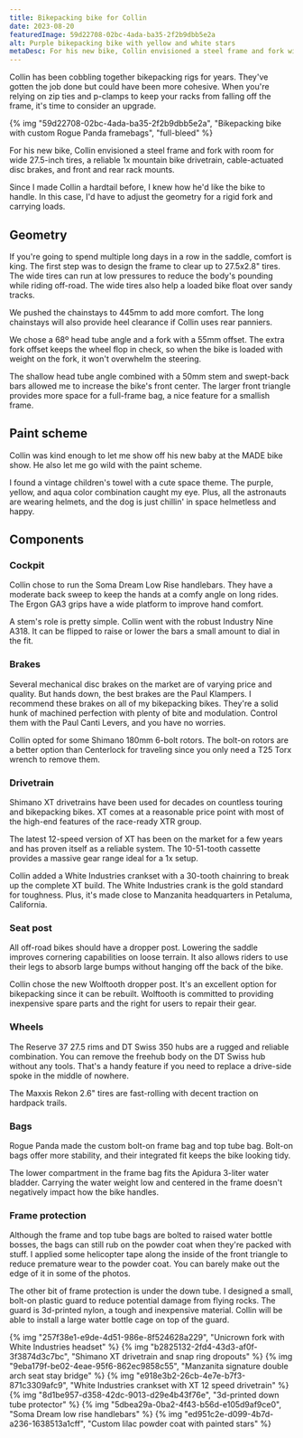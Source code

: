 ```yaml
---
title: Bikepacking bike for Collin
date: 2023-08-20
featuredImage: 59d22708-02bc-4ada-ba35-2f2b9dbb5e2a
alt: Purple bikepacking bike with yellow and white stars
metaDesc: For his new bike, Collin envisioned a steel frame and fork with room for wide 27.5-inch tires, a reliable 1x mountain bike drivetrain, cable-actuated disc brakes, and front and rear rack mounts.
---
```


Collin has been cobbling together bikepacking rigs for years. They've gotten the job done but could have been more cohesive. When you're relying on zip ties and p-clamps to keep your racks from falling off the frame, it's time to consider an upgrade.

{% img "59d22708-02bc-4ada-ba35-2f2b9dbb5e2a", "Bikepacking bike with custom Rogue Panda framebags", "full-bleed" %}

For his new bike, Collin envisioned a steel frame and fork with room for wide 27.5-inch tires, a reliable 1x mountain bike drivetrain, cable-actuated disc brakes, and front and rear rack mounts.

Since I made Collin a hardtail before, I knew how he'd like the bike to handle. In this case, I'd have to adjust the geometry for a rigid fork and carrying loads.

## Geometry

If you're going to spend multiple long days in a row in the saddle, comfort is king. The first step was to design the frame to clear up to 27.5x2.8" tires. The wide tires can run at low pressures to reduce the body's pounding while riding off-road. The wide tires also help a loaded bike float over sandy tracks.

We pushed the chainstays to 445mm to add more comfort. The long chainstays will also provide heel clearance if Collin uses rear panniers.

We chose a 68º head tube angle and a fork with a 55mm offset. The extra fork offset keeps the wheel flop in check, so when the bike is loaded with weight on the fork, it won't overwhelm the steering.

The shallow head tube angle combined with a 50mm stem and swept-back bars allowed me to increase the bike's front center. The larger front triangle provides more space for a full-frame bag, a nice feature for a smallish frame.

## Paint scheme

Collin was kind enough to let me show off his new baby at the MADE bike show. He also let me go wild with the paint scheme.

I found a vintage children's towel with a cute space theme. The purple, yellow, and aqua color combination caught my eye. Plus, all the astronauts are wearing helmets, and the dog is just chillin' in space helmetless and happy. 

## Components

### Cockpit

Collin chose to run the Soma Dream Low Rise handlebars. They have a moderate back sweep to keep the hands at a comfy angle on long rides. The Ergon GA3 grips have a wide platform to improve hand comfort.

A stem's role is pretty simple. Collin went with the robust Industry Nine A318. It can be flipped to raise or lower the bars a small amount to dial in the fit.

### Brakes

Several mechanical disc brakes on the market are of varying price and quality. But hands down, the best brakes are the Paul Klampers. I recommend these brakes on all of my bikepacking bikes. They're a solid hunk of machined perfection with plenty of bite and modulation. Control them with the Paul Canti Levers, and you have no worries.

Collin opted for some Shimano 180mm 6-bolt rotors. The bolt-on rotors are a better option than Centerlock for traveling since you only need a T25 Torx wrench to remove them. 

### Drivetrain

Shimano XT drivetrains have been used for decades on countless touring and bikepacking bikes. XT comes at a reasonable price point with most of the high-end features of the race-ready XTR group.

The latest 12-speed version of XT has been on the market for a few years and has proven itself as a reliable system. The 10-51-tooth cassette provides a massive gear range ideal for a 1x setup.

Collin added a White Industries crankset with a 30-tooth chainring to break up the complete XT build. The White Industries crank is the gold standard for toughness. Plus, it's made close to Manzanita headquarters in Petaluma, California.

### Seat post

All off-road bikes should have a dropper post. Lowering the saddle improves cornering capabilities on loose terrain. It also allows riders to use their legs to absorb large bumps without hanging off the back of the bike. 

Collin chose the new Wolftooth dropper post. It's an excellent option for bikepacking since it can be rebuilt. Wolftooth is committed to providing inexpensive spare parts and the right for users to repair their gear.

### Wheels

The Reserve 37 27.5 rims and DT Swiss 350 hubs are a rugged and reliable combination. You can remove the freehub body on the DT Swiss hub without any tools. That's a handy feature if you need to replace a drive-side spoke in the middle of nowhere.

The Maxxis Rekon 2.6" tires are fast-rolling with decent traction on hardpack trails. 

### Bags

Rogue Panda made the custom bolt-on frame bag and top tube bag. Bolt-on bags offer more stability, and their integrated fit keeps the bike looking tidy. 

The lower compartment in the frame bag fits the Apidura 3-liter water bladder. Carrying the water weight low and centered in the frame doesn't negatively impact how the bike handles.

### Frame protection

Although the frame and top tube bags are bolted to raised water bottle bosses, the bags can still rub on the powder coat when they're packed with stuff. I applied some helicopter tape along the inside of the front triangle to reduce premature wear to the powder coat. You can barely make out the edge of it in some of the photos.

The other bit of frame protection is under the down tube. I designed a small, bolt-on plastic guard to reduce potential damage from flying rocks. The guard is 3d-printed nylon, a tough and inexpensive material. Collin will be able to install a large water bottle cage on top of the guard.

<div class="l-grid img-grid full-bleed">
{% img "257f38e1-e9de-4d51-986e-8f524628a229", "Unicrown fork with White Industries headset" %}
{% img "b2825132-2fd4-43d3-af0f-3f3874d3c7bc", "Shimano XT drivetrain and snap ring dropouts" %}
{% img "9eba179f-be02-4eae-95f6-862ec9858c55", "Manzanita signature double arch seat stay bridge" %}
{% img "e918e3b2-26cb-4e7e-b7f3-871c3309afc9", "White Industries crankset with XT 12 speed drivetrain" %}
{% img "8d1be957-d358-42dc-9013-d29e4b43f76e", "3d-printed down tube protector" %}
{% img "5dbea29a-0ba2-4f43-b56d-e105d9af9ce0", "Soma Dream low rise handlebars" %}
{% img "ed951c2e-d099-4b7d-a236-1638513a1cff", "Custom lilac powder coat with painted stars" %}
</div>